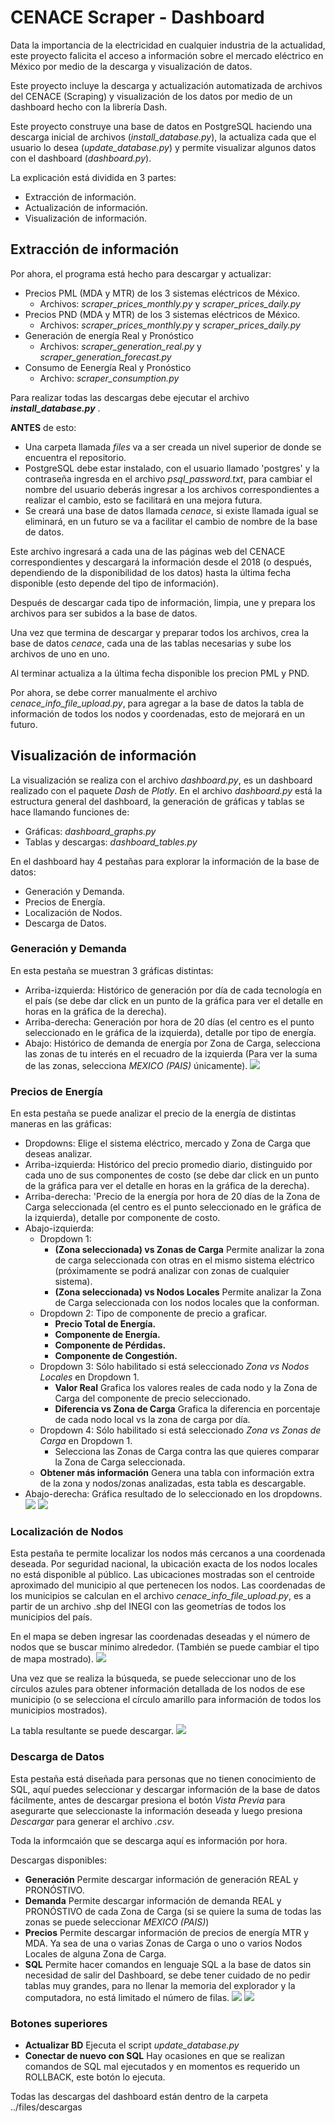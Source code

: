 # CENACE Scraper - Dashboard

Data la importancia de la electricidad en cualquier industria de la actualidad, este proyecto falicita el acceso a información sobre el mercado eléctrico en México por medio de la descarga y visualización de datos.

Este proyecto incluye la descarga y actualización automatizada de archivos del CENACE (Scraping) y visualización de los datos por medio de un dashboard hecho con la librería Dash.

Este proyecto construye una base de datos en PostgreSQL haciendo una descarga inicial de archivos (*install_database.py*), la actualiza cada que el usuario lo desea (*update_database.py*) y permite visualizar algunos datos con el dashboard (*dashboard.py*).

La explicación está dividida en 3 partes:
* Extracción de información.
* Actualización de información.
* Visualización de información.


## **Extracción de información**
Por ahora, el programa está hecho para descargar y actualizar:
* Precios PML (MDA y MTR) de los 3 sistemas eléctricos de México.
  * Archivos: *scraper_prices_monthly.py* y *scraper_prices_daily.py*
* Precios PND (MDA y MTR) de los 3 sistemas eléctricos de México.
  * Archivos: *scraper_prices_monthly.py* y *scraper_prices_daily.py*
* Generación de energía Real y Pronóstico
  * Archivos: *scraper_generation_real.py* y *scraper_generation_forecast.py*
* Consumo de Eenergía Real y Pronóstico
  * Archivo: *scraper_consumption.py*

Para realizar todas las descargas debe ejecutar el archivo ***install_database.py*** .

**ANTES** de esto:
* Una carpeta llamada *files* va a ser creada un nivel superior de donde se encuentra el repositorio.
* PostgreSQL debe estar instalado, con el usuario llamado 'postgres' y la contraseña ingresda en el archivo *psql_password.txt*, para cambiar el nombre del usuario deberás ingresar a los archivos correspondientes a realizar el cambio, esto se facilitará en una mejora futura.
* Se creará una base de datos llamada *cenace*, si existe llamada igual se eliminará, en un futuro se va a facilitar el cambio de nombre de la base de datos.

Este archivo ingresará a cada una de las páginas web del CENACE correspondientes y descargará la información desde el 2018 (o después, dependiendo de la disponibilidad de los datos) hasta la última fecha disponible (esto depende del tipo de información).

Después de descargar cada tipo de información, limpia, une y prepara los archivos para ser subidos a la base de datos.

Una vez que termina de descargar y preparar todos los archivos, crea la base de datos *cenace*, cada una de las tablas necesarias y sube los archivos de uno en uno.

Al terminar actualiza a la última fecha disponible los precion PML y PND.


Por ahora, se debe correr manualmente el archivo *cenace_info_file_upload.py*, para agregar a la base de datos la tabla de información de todos los nodos y coordenadas, esto de mejorará en un futuro.


## **Visualización de información**
La visualización se realiza con el archivo *dashboard.py*, es un dashboard realizado con el paquete *Dash* de *Plotly*.
En el archivo *dashboard.py* está la estructura general del dashboard, la generación de gráficas y tablas se hace llamando funciones de:
* Gráficas: *dashboard_graphs.py*
* Tablas y descargas: *dashboard_tables.py*


En el dashboard hay 4 pestañas para explorar la información de la base de datos:
* Generación y Demanda.
* Precios de Energía.
* Localización de Nodos.
* Descarga de Datos.

### Generación y Demanda
En esta pestaña se muestran 3 gráficas distintas:
* Arriba-izquierda: Histórico de generación por día de cada tecnología en el país (se debe dar click en un punto de la gráfica para ver el detalle en horas en la gráfica de la derecha).
* Arriba-derecha: Generación por hora de 20 días (el centro es el punto seleccionado en le gráfica de la izquierda), detalle por tipo de energía.
* Abajo: Histórico de demanda de energía por Zona de Carga, selecciona las zonas de tu interés en el recuadro de la izquierda (Para ver la suma de las zonas, selecciona *MEXICO (PAIS)* únicamente).
![](https://github.com/AngelCarballoCremades/CENACE-Scraper-Dashboard/blob/master/images/tab1_top.PNG)

### Precios de Energía
En esta pestaña se puede analizar el precio de la energía de distintas maneras en las gráficas:
* Dropdowns: Elige el sistema eléctrico, mercado y Zona de Carga que deseas analizar.
* Arriba-izquierda: Histórico del precio promedio diario, distinguido por cada uno de sus componentes de costo (se debe dar click en un punto de la gráfica para ver el detalle en horas en la gráfica de la derecha).
* Arriba-derecha: 'Precio de la energía por hora de 20 días de la Zona de Carga seleccionada (el centro es el punto seleccionado en le gráfica de la izquierda), detalle por componente de costo.
* Abajo-izquierda:
  * Dropdown 1:
    * **(Zona seleccionada) vs Zonas de Carga** Permite analizar la zona de carga seleccionada con otras en el mismo sistema eléctrico (próximamente se podrá analizar con zonas de cualquier sistema).
    * **(Zona seleccionada) vs Nodos Locales** Permite analizar la Zona de Carga seleccionada con los nodos locales que la conforman.
  * Dropdown 2: Tipo de componente de precio a graficar.
    * **Precio Total de Energía.**
    * **Componente de Energía.**
    * **Componente de Pérdidas.**
    * **Componente de Congestión.**
  * Dropdown 3: Sólo habilitado si está seleccionado *Zona vs Nodos Locales* en Dropdown 1.
    * **Valor Real** Grafica los valores reales de cada nodo y la Zona de Carga del componente de precio seleccionado.
    * **Diferencia vs Zona de Carga** Grafica la diferencia en porcentaje de cada nodo local vs la zona de carga por día.
  * Dropdown 4: Sólo habilitado si está seleccionado *Zona vs Zonas de Carga* en Dropdown 1.
    * Selecciona las Zonas de Carga contra las que quieres comparar la Zona de Carga seleccionada.
  * **Obtener más información** Genera una tabla con información extra de la zona y nodos/zonas analizadas, esta tabla es descargable.
* Abajo-derecha: Gráfica resultado de lo seleccionado en los dropdowns.
![](./images/tab2_top.png)
![](./images/tab2_bottom.png)

### Localización de Nodos
Esta pestaña te permite localizar los nodos más cercanos a una coordenada deseada.
Por seguridad nacional, la ubicación exacta de los nodos locales no está disponible al público. Las ubicaciones mostradas son el centroide aproximado del municipio al que pertenecen los nodos.
Las coordenadas de los municipios se calculan en el archivo *cenace_info_file_upload.py*, es a partir de un archivo .shp del INEGI con las geometrías de todos los municipios del país.

En el mapa se deben ingresar las coordenadas deseadas y el número de nodos que se buscar mínimo alrededor. (También se puede cambiar el tipo de mapa mostrado).
![](./images/tab3_top.png)

Una vez que se realiza la búsqueda, se puede seleccionar uno de los círculos azules para obtener información detallada de los nodos de ese municipio (o se selecciona el círculo amarillo para información de todos los municipios mostrados).

La tabla resultante se puede descargar.
![](./images/tab3_bottom.png)

### Descarga de Datos
Esta pestaña está diseñada para personas que no tienen conocimiento de SQL, aquí puedes seleccionar y descargar información de la base de datos fácilmente, antes de descargar presiona el botón *Vista Previa* para asegurarte que seleccionaste la información deseada y luego presiona *Descargar* para generar el archivo *.csv*.

Toda la informcaión que se descarga aquí es información por hora.

Descargas disponibles:
* **Generación** Permite descargar información de generación REAL y PRONÓSTIVO.
* **Demanda** Permite descargar información de demanda REAL y PRONÓSTIVO de cada Zona de Carga (si se quiere la suma de todas las zonas se puede seleccionar *MEXICO (PAIS)*)
* **Precios** Permite descargar información de precios de energía MTR y MDA. Ya sea de una o varias Zonas de Carga o uno o varios Nodos Locales de alguna Zona de Carga.
* **SQL** Permite hacer comandos en lenguaje SQL a la base de datos sin necesidad de salir del Dashboard, se debe tener cuidado de no pedir tablas muy grandes, para no llenar la memoria del explorador y la computadora, no está limitado el número de filas.
![](./images/tab4_tab1.png)
![](./images/tab4_tab4.png)

### Botones superiores
* **Actualizar BD** Ejecuta el script *update_database.py*
* **Conectar de nuevo con SQL** Hay ocasiones en que se realizan comandos de SQL mal ejecutados y en momentos es requerido un ROLLBACK, este botón lo ejecuta.


Todas las descargas del dashboard están dentro de la carpeta ../files/descargas
